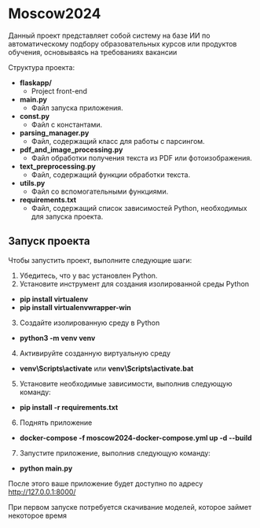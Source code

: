 # Moscow2024


Данный проект представляет собой систему на базе ИИ по автоматическому подбору образовательных курсов или продуктов обучения, основываясь на требованиях вакансии


Структура проекта:

- **flaskapp/**
  - Project front-end
- **main.py**
  - Файл запуска приложения.
- **const.py**
  - Файл с константами.
- **parsing_manager.py**
  - Файл, содержащий класс для работы с парсингом.
- **pdf_and_image_processing.py**
  - Файл обработки получения текста из PDF или фотоизображения.
- **text_preprocessing.py**
  - Файл, содержащий функции обработки текста.
- **utils.py**
  - Файл со вспомогательными функциями.
- **requirements.txt**
  - Файл, содержащий список зависимостей Python, необходимых для запуска проекта.

## Запуск проекта

Чтобы запустить проект, выполните следующие шаги:

1. Убедитесь, что у вас установлен Python.
2. Установите инструмент для создания изолированной среды Python 
- **pip install virtualenv**
- **pip install virtualenvwrapper-win**
3. Создайте изолированную среду в Python 
- **python3 -m venv venv**
4. Активируйте созданную виртуальную среду
- **venv\Scripts\activate** или **venv\Scripts\activate.bat**
5. Установите необходимые зависимости, выполнив следующую команду:
- **pip install -r requirements.txt**
6. Поднять приложение
- **docker-compose -f moscow2024-docker-compose.yml up -d --build**
7. Запустите приложение, выполнив следующую команду:
- **python main.py**
   
После этого ваше приложение будет доступно по адресу http://127.0.0.1:8000/

При первом запуске потребуется скачивание моделей, которое займет некоторое время
